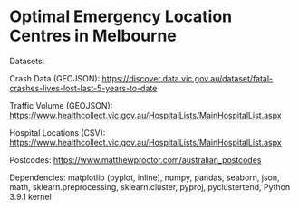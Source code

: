 # Optimal Emergency Location Centres in Melbourne

Datasets:

Crash Data (GEOJSON): https://discover.data.vic.gov.au/dataset/fatal-crashes-lives-lost-last-5-years-to-date 

Traffic Volume (GEOJSON): https://www.healthcollect.vic.gov.au/HospitalLists/MainHospitalList.aspx 

Hospital Locations (CSV): https://www.healthcollect.vic.gov.au/HospitalLists/MainHospitalList.aspx 

Postcodes: https://www.matthewproctor.com/australian_postcodes


Dependencies: matplotlib (pyplot, inline), numpy, pandas, seaborn, json, math, sklearn.preprocessing, sklearn.cluster, pyproj, pyclustertend, Python 3.9.1 kernel
